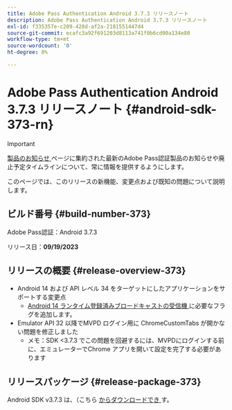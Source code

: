 ```yaml
---
title: Adobe Pass Authentication Android 3.7.3 リリースノート
description: Adobe Pass Authentication Android 3.7.3 リリースノート
exl-id: f335357e-c209-428d-af2a-2181551447d4
source-git-commit: ecafc3a92f691203d8113a741f0b6cd00a134e80
workflow-type: tm+mt
source-wordcount: '0'
ht-degree: 0%

---
```


# Adobe Pass Authentication Android 3.7.3 リリースノート {#android-sdk-373-rn}

>[!IMPORTANT]
>
> [ 製品のお知らせ ](/help/authentication/product-announcements.md) ページに集約された最新のAdobe Pass認証製品のお知らせや廃止予定タイムラインについて、常に情報を提供するようにします。

このページでは、このリリースの新機能、変更点および既知の問題について説明します。

## ビルド番号 {#build-number-373}

Adobe Pass認証：Android 3.7.3

リリース日：**09/19/2023**

## リリースの概要 {#release-overview-373}

* Android 14 および API レベル 34 をターゲットにしたアプリケーションをサポートする変更点
   * [Android 14 ランタイム登録済みブロードキャストの受信機 ](https://developer.android.com/about/versions/14/behavior-changes-14#runtime-receivers-exported) に必要なフラグを追加します。
* Emulator API 32 以降でMVPD ログイン用に ChromeCustomTabs が開かない問題を修正しました
   * メモ：SDK &lt;3.7.3 でこの問題を回避するには、MVPDにログインする前に、エミュレーターでChrome アプリを開いて設定を完了する必要があります

## リリースパッケージ {#release-package-373}

Android SDK v3.7.3 は、（こちら [ からダウンロードでき ](https://tve.zendesk.com/hc/en-us/articles/204963219-Android-Native-AccessEnabler-Library) す。
